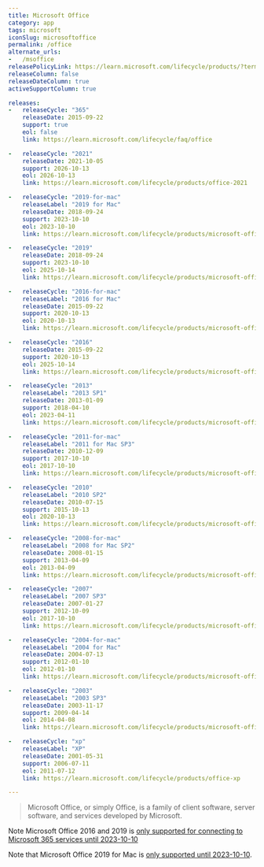```yaml
---
title: Microsoft Office
category: app
tags: microsoft
iconSlug: microsoftoffice
permalink: /office
alternate_urls:
-   /msoffice
releasePolicyLink: https://learn.microsoft.com/lifecycle/products/?terms=Office
releaseColumn: false
releaseDateColumn: true
activeSupportColumn: true

releases:
-   releaseCycle: "365"
    releaseDate: 2015-09-22
    support: true
    eol: false
    link: https://learn.microsoft.com/lifecycle/faq/office

-   releaseCycle: "2021"
    releaseDate: 2021-10-05
    support: 2026-10-13
    eol: 2026-10-13
    link: https://learn.microsoft.com/lifecycle/products/office-2021

-   releaseCycle: "2019-for-mac"
    releaseLabel: "2019 for Mac"
    releaseDate: 2018-09-24
    support: 2023-10-10
    eol: 2023-10-10
    link: https://learn.microsoft.com/lifecycle/products/microsoft-office-2019-for-mac

-   releaseCycle: "2019"
    releaseDate: 2018-09-24
    support: 2023-10-10
    eol: 2025-10-14
    link: https://learn.microsoft.com/lifecycle/products/microsoft-office-2019

-   releaseCycle: "2016-for-mac"
    releaseLabel: "2016 for Mac"
    releaseDate: 2015-09-22
    support: 2020-10-13
    eol: 2020-10-13
    link: https://learn.microsoft.com/lifecycle/products/microsoft-office-2016-for-mac

-   releaseCycle: "2016"
    releaseDate: 2015-09-22
    support: 2020-10-13
    eol: 2025-10-14
    link: https://learn.microsoft.com/lifecycle/products/microsoft-office-2016

-   releaseCycle: "2013"
    releaseLabel: "2013 SP1"
    releaseDate: 2013-01-09
    support: 2018-04-10
    eol: 2023-04-11
    link: https://learn.microsoft.com/lifecycle/products/microsoft-office-2013

-   releaseCycle: "2011-for-mac"
    releaseLabel: "2011 for Mac SP3"
    releaseDate: 2010-12-09
    support: 2017-10-10
    eol: 2017-10-10
    link: https://learn.microsoft.com/lifecycle/products/microsoft-office-for-mac-2011

-   releaseCycle: "2010"
    releaseLabel: "2010 SP2"
    releaseDate: 2010-07-15
    support: 2015-10-13
    eol: 2020-10-13
    link: https://learn.microsoft.com/lifecycle/products/microsoft-office-2010

-   releaseCycle: "2008-for-mac"
    releaseLabel: "2008 for Mac SP2"
    releaseDate: 2008-01-15
    support: 2013-04-09
    eol: 2013-04-09
    link: https://learn.microsoft.com/lifecycle/products/microsoft-office-2008-for-mac

-   releaseCycle: "2007"
    releaseLabel: "2007 SP3"
    releaseDate: 2007-01-27
    support: 2012-10-09
    eol: 2017-10-10
    link: https://learn.microsoft.com/lifecycle/products/microsoft-office-2007

-   releaseCycle: "2004-for-mac"
    releaseLabel: "2004 for Mac"
    releaseDate: 2004-07-13
    support: 2012-01-10
    eol: 2012-01-10
    link: https://learn.microsoft.com/lifecycle/products/microsoft-office-2004-for-mac

-   releaseCycle: "2003"
    releaseLabel: "2003 SP3"
    releaseDate: 2003-11-17
    support: 2009-04-14
    eol: 2014-04-08
    link: https://learn.microsoft.com/lifecycle/products/microsoft-office-2003

-   releaseCycle: "xp"
    releaseLabel: "XP"
    releaseDate: 2001-05-31
    support: 2006-07-11
    eol: 2011-07-12
    link: https://learn.microsoft.com/lifecycle/products/office-xp

---
```


> Microsoft Office, or simply Office, is a family of client software, server software, and services
> developed by Microsoft.

Note Microsoft Office 2016 and 2019 is [only supported for connecting to Microsoft 365 services until 2023-10-10](https://learn.microsoft.com/deployoffice/endofsupport/microsoft-365-services-connectivity)

Note that Microsoft Office 2019 for Mac is [only supported until 2023-10-10](https://learn.microsoft.com/lifecycle/products/microsoft-office-2019-for-mac).
